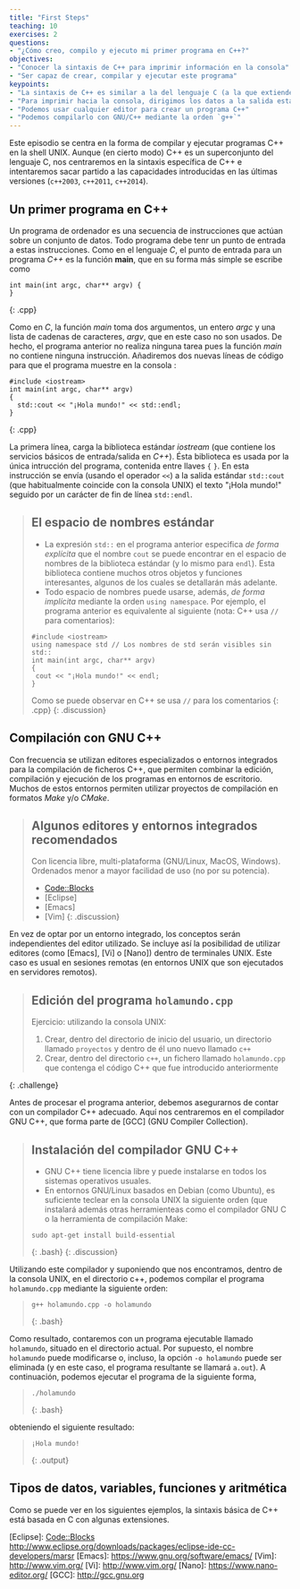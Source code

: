 ```yaml
---
title: "First Steps"
teaching: 10
exercises: 2
questions:
- "¿Cómo creo, compilo y ejecuto mi primer programa en C++?"
objectives:
- "Conocer la sintaxis de C++ para imprimir información en la consola"
- "Ser capaz de crear, compilar y ejecutar este programa"
keypoints:
- "La sintaxis de C++ es similar a la del lenguaje C (a la que extiende)"
- "Para imprimir hacia la consola, dirigimos los datos a la salida estándar `std::cout`"
- "Podemos usar cualquier editor para crear un programa C++"
- "Podemos compilarlo con GNU/C++ mediante la orden `g++`"
---
```


Este episodio se centra en la forma de compilar y ejecutar programas C++ en la shell UNIX. Aunque (en cierto modo) C++ es un superconjunto del lenguaje C, nos centraremos en la sintaxis específica de C++ e intentaremos sacar partido a las capacidades introducidas en las últimas versiones (`c++2003`, `c++2011`, `c++2014`).

## Un primer programa en C++

Un programa de ordenador es una secuencia de instrucciones que actúan sobre un conjunto de datos. Todo programa debe tenr un punto de entrada a estas instrucciones. Como en el lenguaje *C*, el punto de entrada para un programa *C++* es la función **main**, que en su forma más simple se escribe como

~~~
int main(int argc, char** argv) {
}
~~~
{: .cpp}

Como en *C*, la función *main* toma dos argumentos, un entero *argc* y
una lista de cadenas de caracteres, *argv*, que en este caso no son
usados. De hecho, el programa anterior no realiza ninguna tarea pues
la función *main* no contiene ninguna instrucción. Añadiremos dos
nuevas líneas de código para que el programa muestre en la consola :

~~~
#include <iostream>
int main(int argc, char** argv)
{
  std::cout << "¡Hola mundo!" << std::endl;
}
~~~
{: .cpp}

La primera línea, carga la biblioteca estándar *iostream* (que
contiene los servicios básicos de entrada/salida en *C++*). Ésta
biblioteca es usada por la única intrucción del programa, contenida
entre llaves `{` `}`. En esta instrucción se envía (usando el operador `<<`) a la salida
estándar `std::cout` (que habitualmente coincide con la consola UNIX)
el texto "¡Hola mundo!" seguido por un carácter de fin de línea `std::endl`.

>
> ## El espacio de nombres estándar
>
> - La expresión `std::` en el programa anterior especifica *de forma explícita* que el nombre `cout` se puede encontrar en el espacio de nombres de la biblioteca estándar (y lo mismo para `endl`). Esta biblioteca contiene muchos otros objetos y funciones interesantes, algunos de los cuales se detallarán más adelante.
> - Todo espacio de nombres puede usarse, además, *de forma implícita* mediante la orden `using namespace`. Por ejemplo, el programa anterior es equivalente al siguiente (nota: C++ usa `//` para comentarios):
>
> ~~~
> #include <iostream>
> using namespace std // Los nombres de std serán visibles sin std::
> int main(int argc, char** argv)
> {
>  cout << "¡Hola mundo!" << endl;
> }
> ~~~
>  Como se puede observar en C++ se usa `//` para los comentarios
> {: .cpp}
{: .discussion}



## Compilación con GNU C++

Con frecuencia se utilizan editores especializados o entornos integrados para la compilación de ficheros C++, que permiten combinar la edición, compilación y ejecución de los programas en entornos de escritorio. Muchos de estos entornos permiten utilizar proyectos de compilación en formatos *Make* y/o *CMake*.

>
> ## Algunos editores y entornos integrados recomendados
>
>  Con licencia libre, multi-plataforma (GNU/Linux, MacOS, Windows). Ordenados menor a mayor facilidad de uso (no por su potencia).
>
> - [Code::Blocks]
> - [Eclipse]
> - [Emacs]
> - [Vim]
{: .discussion}

En vez de optar por un entorno integrado, los conceptos serán independientes del editor utilizado. Se incluye así la posibilidad de utilizar editores (como [Emacs], [Vi] o [Nano]) dentro de terminales UNIX. Este caso es usual en sesiones remotas (en entornos UNIX que son ejecutados en servidores remotos).

>
> ## Edición del programa `holamundo.cpp`
>
> Ejercicio: utilizando la consola UNIX:
>
> 1. Crear, dentro del directorio de inicio del usuario, un directorio llamado `proyectos` y dentro de él uno nuevo llamado `c++`
> 2. Crear, dentro del directorio `c++`, un fichero llamado `holamundo.cpp` que contenga el código C++ que fue introducido anteriormente
>
{: .challenge}

Antes de procesar el programa anterior, debemos asegurarnos de contar con un compilador C++ adecuado. Aquí nos centraremos en el compilador GNU C++, que forma parte de [GCC] (GNU Compiler Collection).

>
> ## Instalación del compilador GNU C++
>
> - GNU C++ tiene licencia libre y puede instalarse en todos los sistemas operativos usuales.
> - En entornos GNU/Linux basados en Debian (como Ubuntu), es suficiente teclear en la consola UNIX la siguiente orden (que instalará además otras herramienteas como el compilador GNU C o la herramienta de compilación Make:
>
> ~~~
> sudo apt-get install build-essential
> ~~~
> {: .bash}
{: .discussion}

Utilizando este compilador y suponiendo que nos encontramos, dentro de la consola UNIX, en el directorio c++, podemos compilar el programa `holamundo.cpp` mediante la siguiente orden:

> ~~~
> g++ holamundo.cpp -o holamundo
> ~~~
> {: .bash}

Como resultado, contaremos con un programa ejecutable llamado `holamundo`, situado en el directorio actual. Por supuesto, el nombre `holamundo` puede modificarse o, incluso, la opción `-o holamundo` puede ser eliminada (y en este caso, el programa resultante se llamará `a.out`). A continuación, podemos ejecutar el programa de la siguiente forma,

> ~~~
> ./holamundo
> ~~~
> {: .bash}

obteniendo el siguiente resultado:

> ~~~
> ¡Hola mundo!
> ~~~
> {: .output}

## Tipos de datos, variables, funciones y aritmética

Como se puede ver en los siguientes ejemplos, la sintaxis básica de C++ está basada en C con algunas extensiones.



[Code::Blocks]: http://www.codeblocks.org/
[Eclipse]: [Code::Blocks] http://www.eclipse.org/downloads/packages/eclipse-ide-cc-developers/marsr
[Emacs]: https://www.gnu.org/software/emacs/
[Vim]: http://www.vim.org/
[Vi]: http://www.vim.org/
[Nano]: https://www.nano-editor.org/
[GCC]: http://gcc.gnu.org
